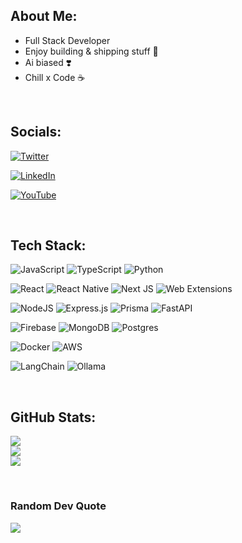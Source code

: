 
<!---
debsouryadatta/debsouryadatta is a ✨ special ✨ repository because its `README.md` (this file) appears on your GitHub profile.
You can click the Preview link to take a look at your changes.
--->









## About Me:

- Full Stack Developer 
- Enjoy building & shipping stuff 🚀
- Ai biased ❣️
- Chill x Code ☕







<br/>






## Socials:

[![Twitter](https://img.shields.io/badge/Twitter-%231DA1F2.svg?logo=Twitter&logoColor=white)]((https://x.com/o_pdev)) 

[![LinkedIn](https://img.shields.io/badge/LinkedIn-%230077B5.svg?logo=linkedin&logoColor=white)](https://linkedin.com/in/debsourya-datta-177909225)

[![YouTube](https://img.shields.io/badge/YouTube-%23FF0000.svg?logo=YouTube&logoColor=white)](https://youtube.com/@souryatalks4201?si=TRJh1zxwwnx6bZsx) 





<br/>








## Tech Stack:

 ![JavaScript](https://img.shields.io/badge/javascript-%23323330.svg?style=for-the-badge&logo=javascript&logoColor=%23F7DF1E) 
 ![TypeScript](https://img.shields.io/badge/typescript-%23007ACC.svg?style=for-the-badge&logo=typescript&logoColor=white) 
 ![Python](https://img.shields.io/badge/python-3670A0?style=for-the-badge&logo=python&logoColor=ffdd54) 
 
 
 ![React](https://img.shields.io/badge/react-%2320232a.svg?style=for-the-badge&logo=react&logoColor=%2361DAFB) 
 ![React Native](https://img.shields.io/badge/react_native-%2320232a.svg?style=for-the-badge&logo=react&logoColor=%2361DAFB)
 ![Next JS](https://img.shields.io/badge/Next-black?style=for-the-badge&logo=next.js&logoColor=white)
  ![Web Extensions](https://img.shields.io/badge/webextensions-%23323330.svg?style=for-the-badge&logo=webex&logoColor=%23F7DF1E)
 
 
 ![NodeJS](https://img.shields.io/badge/node.js-6DA55F?style=for-the-badge&logo=node.js&logoColor=white)
 ![Express.js](https://img.shields.io/badge/express.js-%23404d59.svg?style=for-the-badge&logo=express&logoColor=%2361DAFB)
  ![Prisma](https://img.shields.io/badge/prisma-%23404d59.svg?style=for-the-badge&logo=prisma&logoColor=%2361DAFB)
  ![FastAPI](https://img.shields.io/badge/FastAPI-005571?style=for-the-badge&logo=fastapi) 
  
 
![Firebase](https://img.shields.io/badge/firebase-%23039BE5.svg?style=for-the-badge&logo=firebase)
![MongoDB](https://img.shields.io/badge/MongoDB-%234ea94b.svg?style=for-the-badge&logo=mongodb&logoColor=white) 
![Postgres](https://img.shields.io/badge/postgres-%23316192.svg?style=for-the-badge&logo=postgresql&logoColor=white)


 ![Docker](https://img.shields.io/badge/docker-%230db7ed.svg?style=for-the-badge&logo=docker&logoColor=white) 
![AWS](https://img.shields.io/badge/AWS-%23FF9900.svg?style=for-the-badge&logo=amazon-aws&logoColor=white)


![LangChain](https://img.shields.io/badge/LangChain-1c3c3c?style=for-the-badge&logo=langchain&logoColor=white) 
![Ollama](https://img.shields.io/badge/Ollama-white?style=for-the-badge&logo=ollama&logoColor=black) 








<br/>











## GitHub Stats:
![](https://github-readme-stats.vercel.app/api?username=debsouryadatta&theme=dark&hide_border=false&include_all_commits=false&count_private=false)<br/>
![](https://github-readme-streak-stats.herokuapp.com/?user=debsouryadatta&theme=dark&hide_border=false)<br/>
![](https://github-readme-stats.vercel.app/api/top-langs/?username=debsouryadatta&theme=dark&hide_border=false&include_all_commits=false&count_private=false&layout=compact)






<br/>






### Random Dev Quote
![](https://quotes-github-readme.vercel.app/api?type=horizontal&theme=radical)

<!-- Proudly created with GPRM ( https://gprm.itsvg.in ) -->
